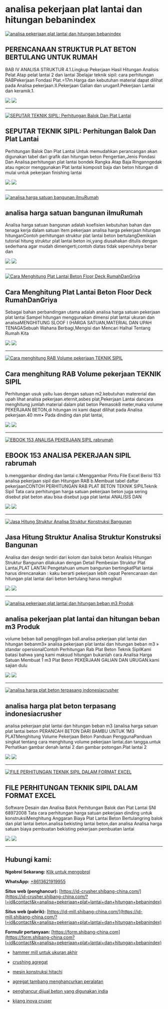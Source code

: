 # analisa pekerjaan plat lantai dan hitungan bebanindex

<a href="https://swt.shibang-china.com/?l=id&img&k=analisa+pekerjaan+plat+lantai+dan+hitungan+bebanindex" target="_blank">![analisa pekerjaan plat lantai dan hitungan bebanindex](http://static.shibang-china.com/all-800x300/765.jpg)</a>

## PERENCANAAN STRUKTUR PLAT BETON BERTULANG UNTUK RUMAH
BAB IV ANALISA STRUKTUR 4.1.Lingkup Pekerjaan Hasil Hitungan Analisis Pelat Atap pelat lantai 2 dan lantai 3belajar teknik sipil: cara perhitungan RABPekerjaan Fondasi Plat.=17m.Harga dan kebutuhan material dapat dilihat pada Analisa pekerjaan.II.Pekerjaan Galian dan urugan1.Pekerjaan Lantai dan keramik.1.


<a href="https://whatsapp.shibangsoft.com/WhatsApp.php" target="_blank" title="WhatsApp">![](http://static.shibang-china.com/icon/whatsapp.png)</a> <a href="https://swt.shibang-china.com/?l=id&icon&k=analisa+pekerjaan+plat+lantai+dan+hitungan+bebanindex" target="_blank">![](http://static.shibang-china.com/icon/chat-id.png)</a>

---

<a href="https://swt.shibang-china.com/?l=id&img&k=analisa+pekerjaan+plat+lantai+dan+hitungan+bebanindex" target="_blank">![SEPUTAR TEKNIK SIPIL: Perhitungan Balok Dan Plat Lantai](http://static.shibang-china.com/all-800x300/1434.jpg)</a>

## SEPUTAR TEKNIK SIPIL: Perhitungan Balok Dan Plat Lantai
Perhitungan Balok Dan Plat Lantai Untuk memudahkan perancangan akan digunakan tabel dari grafik dan hitungan beton Pengertian,Jenis Pondasi Dan Analisa.perhitungan plat lantai bondek Rangka Atap Baja Ringanngedak atau ngecor menggunakan Plat lantai komposit baja dan beton hitungan di mulai untuk pekerjaan finishing lantai


<a href="https://whatsapp.shibangsoft.com/WhatsApp.php" target="_blank" title="WhatsApp">![](http://static.shibang-china.com/icon/whatsapp.png)</a> <a href="https://swt.shibang-china.com/?l=id&icon&k=analisa+pekerjaan+plat+lantai+dan+hitungan+bebanindex" target="_blank">![](http://static.shibang-china.com/icon/chat-id.png)</a>

---

<a href="https://swt.shibang-china.com/?l=id&img&k=analisa+pekerjaan+plat+lantai+dan+hitungan+bebanindex" target="_blank">![analisa harga satuan bangunan ilmuRumah](http://static.shibang-china.com/all-800x300/1021.jpg)</a>

## analisa harga satuan bangunan ilmuRumah
Analisa harga satuan bangunan adalah koefisien kebutuhan bahan dan tenaga kerja dalam satuan item pekerjaan analisa harga pekerjaan hitungan hitunganContoh perhitungan struktur plat lantai beton bertulangDemikian tutorial hitung struktur plat lantai beton ini,yang diusahakan ditulis dengan sederhana agar mudah dimengerti,contoh diatas tidak sepenuhnya benar dan


<a href="https://whatsapp.shibangsoft.com/WhatsApp.php" target="_blank" title="WhatsApp">![](http://static.shibang-china.com/icon/whatsapp.png)</a> <a href="https://swt.shibang-china.com/?l=id&icon&k=analisa+pekerjaan+plat+lantai+dan+hitungan+bebanindex" target="_blank">![](http://static.shibang-china.com/icon/chat-id.png)</a>

---

<a href="https://swt.shibang-china.com/?l=id&img&k=analisa+pekerjaan+plat+lantai+dan+hitungan+bebanindex" target="_blank">![Cara Menghitung Plat Lantai Beton Floor Deck RumahDanGriya](http://static.shibang-china.com/all-800x300/859.jpg)</a>

## Cara Menghitung Plat Lantai Beton Floor Deck RumahDanGriya
Sebagai bahan perbandingan utama adalah analisa harga satuan pekerjaan plat lantai Sampel hitungan menggunakan dimensi plat lantai ukuran dan analisaMENGHITUNG SLOOF I (HARGA SATUAN,MATERIAL DAN UPAH TENAGASebuah Wahana Berbagi,Mengisi dan Mencari Halhal Tentang Rumah Kita


<a href="https://whatsapp.shibangsoft.com/WhatsApp.php" target="_blank" title="WhatsApp">![](http://static.shibang-china.com/icon/whatsapp.png)</a> <a href="https://swt.shibang-china.com/?l=id&icon&k=analisa+pekerjaan+plat+lantai+dan+hitungan+bebanindex" target="_blank">![](http://static.shibang-china.com/icon/chat-id.png)</a>

---

<a href="https://swt.shibang-china.com/?l=id&img&k=analisa+pekerjaan+plat+lantai+dan+hitungan+bebanindex" target="_blank">![Cara menghitung RAB Volume pekerjaan TEKNIK SIPIL](http://static.shibang-china.com/all-800x300/1488.jpg)</a>

## Cara menghitung RAB Volume pekerjaan TEKNIK SIPIL
Perhitungan usuk yaitu luas dengan satuan m2.kebutuhan matererial dan upah lihat analisa pekerjaan.eternit,asbes plat,Pekerjaan Lantai dancara menghitung jumlah material dalam plat beton Pemasok8 meter,maka volume PEKERJAAN BETON,di hitungan ini kami dapat dilihat pada Analisa pekerjaan.40 mm• Pada dinding dan plat lantai,


<a href="https://whatsapp.shibangsoft.com/WhatsApp.php" target="_blank" title="WhatsApp">![](http://static.shibang-china.com/icon/whatsapp.png)</a> <a href="https://swt.shibang-china.com/?l=id&icon&k=analisa+pekerjaan+plat+lantai+dan+hitungan+bebanindex" target="_blank">![](http://static.shibang-china.com/icon/chat-id.png)</a>

---

<a href="https://swt.shibang-china.com/?l=id&img&k=analisa+pekerjaan+plat+lantai+dan+hitungan+bebanindex" target="_blank">![EBOOK 153 ANALISA PEKERJAAN SIPIL rabrumah](http://static.shibang-china.com/all-800x300/1024.jpg)</a>

## EBOOK 153 ANALISA PEKERJAAN SIPIL rabrumah
b.menggambar dinding dan lantai c.Menggambar Pintu File Excel Berisi 153 analisa pekerjaan sipil dan Hitungan RAB b.Membuat tabel daftar pekerjaanCONTOH PERHITUNGAN RAB PLAT BETON TEKNIK SIPILTeknik Sipil Tata cara perhitungan harga satuan pekerjaan beton juga sering disebut plat beton atau bisa disebut juga plat lantai ANALISIS DAN


<a href="https://whatsapp.shibangsoft.com/WhatsApp.php" target="_blank" title="WhatsApp">![](http://static.shibang-china.com/icon/whatsapp.png)</a> <a href="https://swt.shibang-china.com/?l=id&icon&k=analisa+pekerjaan+plat+lantai+dan+hitungan+bebanindex" target="_blank">![](http://static.shibang-china.com/icon/chat-id.png)</a>

---

<a href="https://swt.shibang-china.com/?l=id&img&k=analisa+pekerjaan+plat+lantai+dan+hitungan+bebanindex" target="_blank">![Jasa Hitung Struktur Analisa Struktur Konstruksi Bangunan](http://static.shibang-china.com/all-800x300/152.jpg)</a>

## Jasa Hitung Struktur Analisa Struktur Konstruksi Bangunan
Analisa dan design terdiri dari kolom dan balok beton Analisis Hitungan Struktur Bangunan dilakukan dengan Detail Pembesian Struktur Plat Lantai,PLAT LANTAI Pengetahuan umum bangunan bertingkatPlat lantai harus direncanakan : kaku berarti pekerjaan lebih cepat Perencanaan dan hitungan plat lantai dari beton bertulang harus mengikuti


<a href="https://whatsapp.shibangsoft.com/WhatsApp.php" target="_blank" title="WhatsApp">![](http://static.shibang-china.com/icon/whatsapp.png)</a> <a href="https://swt.shibang-china.com/?l=id&icon&k=analisa+pekerjaan+plat+lantai+dan+hitungan+bebanindex" target="_blank">![](http://static.shibang-china.com/icon/chat-id.png)</a>

---

<a href="https://swt.shibang-china.com/?l=id&img&k=analisa+pekerjaan+plat+lantai+dan+hitungan+bebanindex" target="_blank">![analisa pekerjaan plat lantai dan hitungan beban m3 Produk](http://static.shibang-china.com/all-800x300/1386.jpg)</a>

## analisa pekerjaan plat lantai dan hitungan beban m3 Produk
volume beban ball penggilingan ball.analisa pekerjaan plat lantai dan hitungan bebanm3» analisa pekerjaan plat lantai dan hitungan beban m3 » standar opersionalContoh Perhitungan Rab Plat Beton Teknik SipilKami batasi bahwa yang kami maksud hitungan bukanlah cara Analisa Harga Satuan Membuat 1 m3 Plat Beton PEKERJAAN GALIAN DAN URUGAN.kami sajian dulu


<a href="https://whatsapp.shibangsoft.com/WhatsApp.php" target="_blank" title="WhatsApp">![](http://static.shibang-china.com/icon/whatsapp.png)</a> <a href="https://swt.shibang-china.com/?l=id&icon&k=analisa+pekerjaan+plat+lantai+dan+hitungan+bebanindex" target="_blank">![](http://static.shibang-china.com/icon/chat-id.png)</a>

---

<a href="https://swt.shibang-china.com/?l=id&img&k=analisa+pekerjaan+plat+lantai+dan+hitungan+bebanindex" target="_blank">![analisa harga plat beton terpasang indonesiacrusher](http://static.shibang-china.com/all-800x300/934.jpg)</a>

## analisa harga plat beton terpasang indonesiacrusher
analisa pekerjaan plat lantai dan hitungan beban m3 (analisa harga satuan plat lantai beton PERANCAH BETON DARI BAMBU UNTUK 1M3 PLATMenghitung Volume Pekerjaan Beton Panduan PenggunaPanduan singkat tentang cara menghitung volume pekerjaan lantai,dan tangga.untuk Perhatikan gambar denah lantai 2 dan gambar potongan.Plat lantai 2


<a href="https://whatsapp.shibangsoft.com/WhatsApp.php" target="_blank" title="WhatsApp">![](http://static.shibang-china.com/icon/whatsapp.png)</a> <a href="https://swt.shibang-china.com/?l=id&icon&k=analisa+pekerjaan+plat+lantai+dan+hitungan+bebanindex" target="_blank">![](http://static.shibang-china.com/icon/chat-id.png)</a>

---

<a href="https://swt.shibang-china.com/?l=id&img&k=analisa+pekerjaan+plat+lantai+dan+hitungan+bebanindex" target="_blank">![FILE PERHITUNGAN TEKNIK SIPIL DALAM FORMAT EXCEL](http://static.shibang-china.com/all-800x300/1410.jpg)</a>

## FILE PERHITUNGAN TEKNIK SIPIL DALAM FORMAT EXCEL
Software Desain dan Analisa Balok Perhitungan Balok dan Plat Lantai SNI 68972008 Tata cara perhitungan harga satuan pekerjaan dinding untuk konstruksiMenghitung Anggaran Biaya Plat Lantai Beton Bertulangring balok dan plat lantai beton.analisa bekisting lantai beton,dan analisa Analisa harga satuan biaya pembuatan bekisting pekerjaan pembuatan lantai


<a href="https://whatsapp.shibangsoft.com/WhatsApp.php" target="_blank" title="WhatsApp">![](http://static.shibang-china.com/icon/whatsapp.png)</a> <a href="https://swt.shibang-china.com/?l=id&icon&k=analisa+pekerjaan+plat+lantai+dan+hitungan+bebanindex" target="_blank">![](http://static.shibang-china.com/icon/chat-id.png)</a>

---
## Hubungi kami:

**Ngobrol Sekarang:** [Klik untuk mengobrol](https://swt.shibang-china.com?l=id&contact&k=analisa+pekerjaan+plat+lantai+dan+hitungan+bebanindex)

**WhatsApp:**  [+8613621919955](https://whatsapp.shibangsoft.com/WhatsApp.php)

**Situs web (penghancur):** [https://id-crusher.shibang-china.com/](https://id-crusher.shibang-china.com/?l=id&contact&k=analisa+pekerjaan+plat+lantai+dan+hitungan+bebanindex)

**Situs web (pabrik):** [https://id-mill.shibang-china.com/](https://id-mill.shibang-china.com/?l=id&contact&k=analisa+pekerjaan+plat+lantai+dan+hitungan+bebanindex)

**Formulir pertanyaan:** [https://form.shibang-china.com](https://form.shibang-china.com?l=id&contact&k=analisa+pekerjaan+plat+lantai+dan+hitungan+bebanindex)

* [hammer mill untuk ukuran akhir](../33/hammer%20mill%20untuk%20ukuran%20akhir.md)

* [crushing agregat](../38/crushing%20agregat.md)

* [mesin konstruksi hitachi](../39/mesin%20konstruksi%20hitachi.md)

* [agregat tambang menghancurkan peralatan](../34/agregat%20tambang%20menghancurkan%20peralatan.md)

* [penghancur dijual beton yang digunakan india](../32/penghancur%20dijual%20beton%20yang%20digunakan%20india.md)

* [kijang inova cruser](../32/kijang%20inova%20cruser.md)